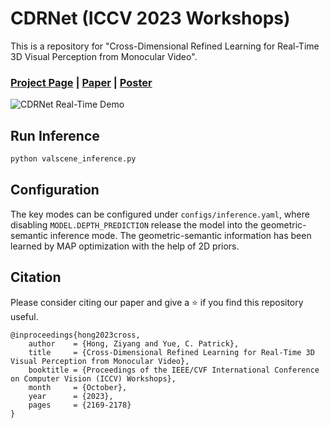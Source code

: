 # CDRNet (ICCV 2023 Workshops)
This is a repository for "Cross-Dimensional Refined Learning for Real-Time 3D Visual Perception from Monocular Video".
### [Project Page](https://hafred.github.io/cdrnet/) | [Paper](https://openaccess.thecvf.com/content/ICCV2023W/JRDB/papers/Hong_Cross-Dimensional_Refined_Learning_for_Real-Time_3D_Visual_Perception_from_Monocular_ICCVW_2023_paper.pdf) | [Poster](https://github.com/stanfordironman/cdrnet.torch.2023ICCV/blob/main/iccv23_poster_cdrnet_final.pdf)
![CDRNet Real-Time Demo](assets/cdrnet_github.gif)

## Run Inference
```bash
python valscene_inference.py
```

## Configuration
The key modes can be configured under `configs/inference.yaml`, where disabling `MODEL.DEPTH_PREDICTION` release the model into the geometric-semantic inference mode. The geometric-semantic information has been learned by MAP optimization with the help of 2D priors.  

## Citation
Please consider citing our paper and give a ⭐ if you find this repository useful.
```
@inproceedings{hong2023cross,
    author    = {Hong, Ziyang and Yue, C. Patrick},
    title     = {Cross-Dimensional Refined Learning for Real-Time 3D Visual Perception from Monocular Video},
    booktitle = {Proceedings of the IEEE/CVF International Conference on Computer Vision (ICCV) Workshops},
    month     = {October},
    year      = {2023},
    pages     = {2169-2178}
}
```

